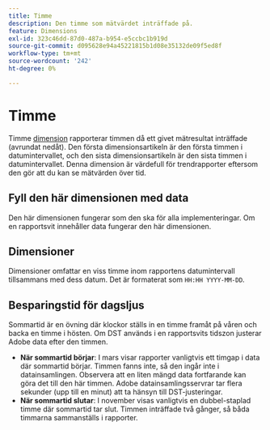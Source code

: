 ```yaml
---
title: Timme
description: Den timme som mätvärdet inträffade på.
feature: Dimensions
exl-id: 323c46dd-87d0-487a-b954-e5ccbc1b919d
source-git-commit: d095628e94a45221815b1d08e35132de09f5ed8f
workflow-type: tm+mt
source-wordcount: '242'
ht-degree: 0%

---
```


# Timme

Timme [dimension](overview.md) rapporterar timmen då ett givet mätresultat inträffade (avrundat nedåt). Den första dimensionsartikeln är den första timmen i datumintervallet, och den sista dimensionsartikeln är den sista timmen i datumintervallet. Denna dimension är värdefull för trendrapporter eftersom den gör att du kan se mätvärden över tid.

## Fyll den här dimensionen med data

Den här dimensionen fungerar som den ska för alla implementeringar. Om en rapportsvit innehåller data fungerar den här dimensionen.

## Dimensioner

Dimensioner omfattar en viss timme inom rapportens datumintervall tillsammans med dess datum. Det är formaterat som `HH:HH YYYY-MM-DD`.

## Besparingstid för dagsljus

Sommartid är en övning där klockor ställs in en timme framåt på våren och backa en timme i hösten. Om DST används i en rapportsvits tidszon justerar Adobe data efter den timmen.

* **När sommartid börjar**: I mars visar rapporter vanligtvis ett timgap i data där sommartid börjar. Timmen fanns inte, så den ingår inte i datainsamlingen. Observera att en liten mängd data fortfarande kan göra det till den här timmen. Adobe datainsamlingsservrar tar flera sekunder (upp till en minut) att ta hänsyn till DST-justeringar.
* **När sommartid slutar**: I november visas vanligtvis en dubbel-staplad timme där sommartid tar slut. Timmen inträffade två gånger, så båda timmarna sammanställs i rapporter.

